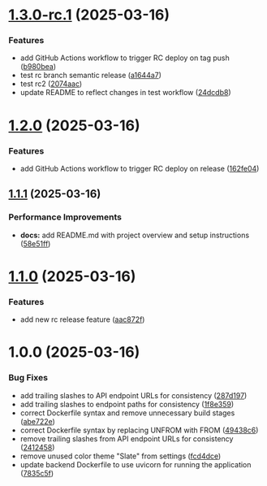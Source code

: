 # [1.3.0-rc.1](https://github.com/Sahil1709/finance-manager/compare/v1.2.0...v1.3.0-rc.1) (2025-03-16)


### Features

* add GitHub Actions workflow to trigger RC deploy on tag push ([b980bea](https://github.com/Sahil1709/finance-manager/commit/b980bea3244fbd50676a51bbdbe719d4e3e877c5))
* test rc branch semantic release ([a1644a7](https://github.com/Sahil1709/finance-manager/commit/a1644a7fdc3a4fc6accf61d76e4976937a8c75a4))
* test rc2 ([2074aac](https://github.com/Sahil1709/finance-manager/commit/2074aac44d8198a5af5375663f1ad305276f0b5d))
* update README to reflect changes in test workflow ([24dcdb8](https://github.com/Sahil1709/finance-manager/commit/24dcdb8c06202e4542e44e96c2e74671195ad71d))

# [1.2.0](https://github.com/Sahil1709/finance-manager/compare/v1.1.1...v1.2.0) (2025-03-16)


### Features

* add GitHub Actions workflow to trigger RC deploy on release ([162fe04](https://github.com/Sahil1709/finance-manager/commit/162fe0473aaeb8cdcc9c0ff406e3b8de181b0d21))

## [1.1.1](https://github.com/Sahil1709/finance-manager/compare/v1.1.0...v1.1.1) (2025-03-16)


### Performance Improvements

* **docs:** add README.md with project overview and setup instructions ([58e51ff](https://github.com/Sahil1709/finance-manager/commit/58e51ff7386f3d3ce92f89d04f2e4487b2981565))

# [1.1.0](https://github.com/Sahil1709/finance-manager/compare/v1.0.0...v1.1.0) (2025-03-16)


### Features

* add new rc release feature ([aac872f](https://github.com/Sahil1709/finance-manager/commit/aac872fa1f05eaae46f232e9c1e5235a2fdb0290))

# 1.0.0 (2025-03-16)


### Bug Fixes

* add trailing slashes to API endpoint URLs for consistency ([287d197](https://github.com/Sahil1709/finance-manager/commit/287d19791c3cbb6bee084067d515549a6628fba8))
* add trailing slashes to endpoint paths for consistency ([1f8e359](https://github.com/Sahil1709/finance-manager/commit/1f8e3595527b6fdadb8eaf04f8b7bf8a73f298f2))
* correct Dockerfile syntax and remove unnecessary build stages ([abe722e](https://github.com/Sahil1709/finance-manager/commit/abe722e70714b6dda55af46ea9c585dd977ce14a))
* correct Dockerfile syntax by replacing UNFROM with FROM ([49438c6](https://github.com/Sahil1709/finance-manager/commit/49438c60c6a1c98481092f87b29c52968886336c))
* remove trailing slashes from API endpoint URLs for consistency ([2412458](https://github.com/Sahil1709/finance-manager/commit/2412458235e9ad0a117aa4cebec6bcdebcc1d273))
* remove unused color theme "Slate" from settings ([fcd4dce](https://github.com/Sahil1709/finance-manager/commit/fcd4dcecb4f0e000506b76830567b3588aa1f500))
* update backend Dockerfile to use uvicorn for running the application ([7835c5f](https://github.com/Sahil1709/finance-manager/commit/7835c5f8fdeae241dd9a4879e90348032263a4e8))
